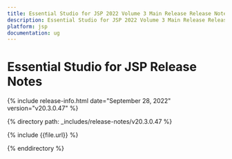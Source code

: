 ```yaml
---
title: Essential Studio for JSP 2022 Volume 3 Main Release Release Notes  
description: Essential Studio for JSP 2022 Volume 3 Main Release Release Notes  
platform: jsp
documentation: ug
---
```


# Essential Studio for JSP  Release Notes  

{% include release-info.html date="September 28, 2022"  version="v20.3.0.47" %} 

{% directory path: _includes/release-notes/v20.3.0.47 %}

{% include {{file.url}} %}

{% enddirectory %}
